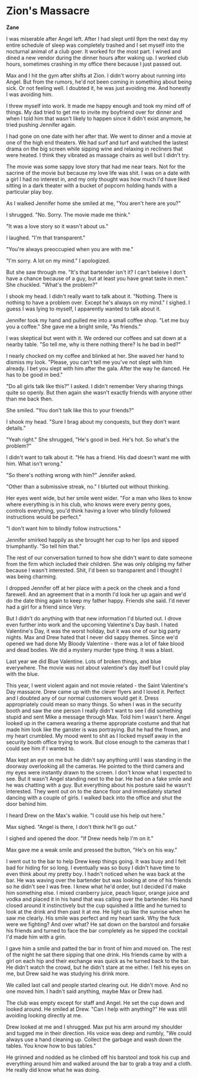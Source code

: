 # Zion's Massacre

**Zane**

I was miserable after Angel left.  After I had slept until 9pm the next day my entire schedule of sleep was completely trashed and I set myself into the nocturnal animal of a club goer.  It worked for the most part.  I wined and dined a new vendor during the dinner hours after waking up.  I worked club hours, sometimes crashing in my office there because I just passed out.

Max and I hit the gym after shifts at Zion.  I didn't worry about running into Angel.  But from the rumors, he'd not been coming in something about being sick.  Or not feeling well.  I doubted it, he was just avoiding me.  And honestly I was avoiding him.

I threw myself into work.  It made me happy enough and took my mind off of things.  My dad tried to get me to invite my boyfriend over for dinner and when I told him that wasn't likely to happen since it didn't exist anymore, he tried pushing Jennifer again.

I had gone on one date with her after that.  We went to dinner and a movie at one of the high end theaters.  We had surf and turf and watched the lastest drama on the big screen while sipping wine and relaxing in recliners that were heated.  I think they vibrated as massage chairs as well but I didn't try.

The movie was some sappy love story that had me near tears.  Not for the sacrine of the movie but because my love life was shit.  I was on a date with a girl I had no interest in, and my only thought was how much I'd have liked sitting in a dark theater with a bucket of popcorn holding hands with a particular play boy.

As I walked Jennifer home she smiled at me, "You aren't here are you?"

I shrugged.  "No.  Sorry.  The movie made me think."

"It was a love story so it wasn't about us."

I laughed.  "I'm that transparent."

"You're always preoccupied when you are with me."

"I'm sorry.  A lot on my mind."  I apologized.

But she saw through me.  "It's that bartender isn't it?  I can't beleive I don't have a chance because of a guy, but at least you have great taste in men."  She chuckled.  "What's the problem?"

I shook my head.  I didn't really want to talk about it.  "Nothing.  There is nothing to have a problem over.  Except he's always on my mind."  I sighed.  I guess I was lying to myself, I apparently wanted to talk about it.

Jennifer took my hand and pulled me into a small coffee shop.  "Let me buy you a coffee."  She gave me a bright smile, "As friends."

I was skeptical but went with it.  We ordered our coffees and sat down at a nearby table.  "So tell me, why is there nothing there?  Is he bad in bed?"

I nearly chocked on my coffee and blinked at her.  She waved her hand to dismiss my look.  "Please, you can't tell me you've not slept with him already.  I bet you slept with him after the gala.  After the way he danced.  He has to be good in bed."

"Do all girls talk like this?"  I asked.  I didn't remember Very sharing things quite so openly.  But then again she wasn't exactly friends with anyone other than me back then.

She smiled.  "You don't talk like this to your friends?"

I shook my head. "Sure I brag about my conquests, but they don't want details."

"Yeah right."  She shrugged, "He's good in bed.  He's hot.  So what's the problem?"

I didn't want to talk about it.  "He has a friend.  His dad doesn't want me with him.  What isn't wrong."

"So there's nothing wrong with him?"  Jennifer asked.

"Other than a submissive streak, no."  I blurted out without thinking.

Her eyes went wide, but her smile went wider.  "For a man who likes to know where everything is in his club, who knows were every penny goes, controls everything, you'd think having a lover who blindly followed instructions would be perfect."

"I don't want him to blindly follow instructions."

Jennifer smirked happily as she brought her cup to her lips and sipped triumphantly.  "So tell him that."

The rest of our conversation turned to how she didn't want to date someone from the firm which included their children.  She was only obliging my father because I wasn't interested.  Shit, I'd been so transparent and I thought I was being charming.

I dropped Jennifer off at her place with a peck on the cheek and a fond farewell.  And an agreement that in a month I'd look her up again and we'd do the date thing again to keep my father happy.  Friends she said.  I'd never had a girl for a friend since Very.

But I didn't do anything with that new information I'd blurted out.  I drove even further into work and the upcoming Valentine's Day bash.  I hated Valentine's Day, it was the worst holiday, but it was one of our big party nights.  Max and Drew hated that I never did sappy themes.  Since we'd opened we had done My Bloody Valentine - there was a lot of fake blood and dead bodies.  We did a mystery murder type thing.  It was a blast.

Last year we did Blue Valentine.  Lots of broken things, and blue everywhere.  The movie was not about valentine's day itself but I could play with the blue.

This year, I went violent again and not movie related - the Saint Valentine's Day massacre.  Drew came up with the clever flyers and I loved it.  Perfect and I doubted any of our normal customers would get it.  Dress appropriately could mean so many things.  So when I was in the security booth and saw the one person I really didn't want to see I did something stupid and sent Mike a message through Max.  Told him I wasn't here.  Angel looked up in the camera wearing a theme appropriate costume and that hat made him look like the ganster is was portraying.  But he had the frown, and my heart crumbled.  My mood went to shit as I locked myself away in the security booth office trying to work.  But close enough to the cameras that I could see him if I wanted to.

Max kept an eye on me but he didn't say anything until I was standing in the doorway overlooking all the cameras.  He pointed to the third camera and my eyes were instantly drawn to the screen.  I don't know what I expected to see.  But it wasn't Angel standing next to the bar.  He had on a fake smile and he was chatting with a guy.  But everything about his posture said he wasn't interested.  They went out on to the dance floor and immediately started dancing with a couple of girls.  I walked back into the office and shut the door behind him.

I heard Drew on the Max's walkie.  "I could use his help out here."

Max sighed.  "Angel is there, I don't think he'll go out."

I sighed and opened the door.  "If Drew needs help I'm on it."

Max gave me a weak smile and pressed the button, "He's on his way."

I went out to the bar to help Drew keep things going.  It was busy and I felt bad for hiding for so long.  I eventually was so busy I didn't have time to even think about my pretty boy.  I hadn't noticed when he was back at the bar.  He was waving over the bartender but was looking at one of his friends so he didn't see I was free.  I knew what he'd order, but I decided I'd make him something else.  I mixed cranberry juice, peach liquor, orange juice and vodka and placed it in his hand that was calling over the bartender.  His hand closed around it instinctively but the cup squished a little and he turned to look at the drink and then past it at me.  He light up like the sunrise when he saw me clearly.  His smile was perfect and my heart sank.  Why the fuck were we fighting?  And over what?  He sat down on the barstool and forsake his friends and turned to face the bar completely as he sipped the cocktail I'd made him with a grin.

I gave him a smile and patted the bar in front of him and moved on.  The rest of the night he sat there sipping that one drink.  His friends came by with a girl on each hip and their exchange was quick as he turned back to the bar.  He didn't watch the crowd, but he didn't stare at me either.  I felt his eyes on me, but Drew said he was studying his drink more.

We called last call and people started clearing out.  He didn't move.  And no one moved him.  I hadn't said anything, maybe Max or Drew had.

The club was empty except for staff and Angel.  He set the cup down and looked around.  He smiled at Drew.  "Can I help with anything?"  He was still avoiding looking directly at me.

Drew looked at me and I shrugged.  Max put his arm around my shoulder and tugged me in their direction.  His voice was deep and rumbly, "We could always use a hand cleaning up.  Collect the garbage and wash down the tables.  You know how to bus tables."

He grinned and nodded as he climbed off his barstool and took his cup and everything around him and walked around the bar to grab a tray and a cloth.  He really did know what he was doing.

